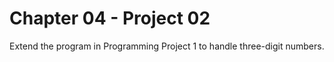 # Chapter 04 - Project 02

Extend the program in Programming Project 1 to handle three-digit numbers.  
